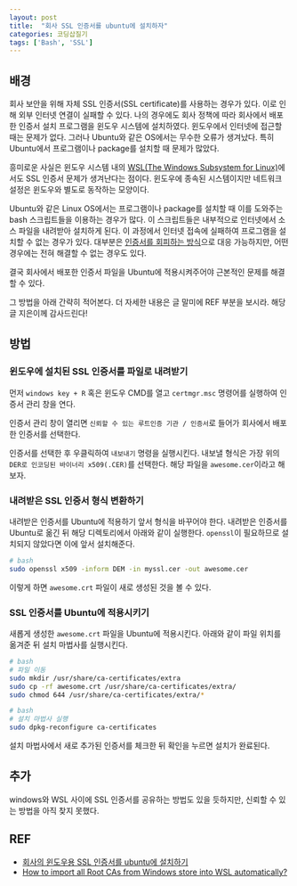```yaml
---
layout: post
title:  "회사 SSL 인증서를 ubuntu에 설치하자"
categories: 코딩삽질기
tags: ['Bash', 'SSL']
---
```


## 배경

회사 보안을 위해 자체 SSL 인증서(SSL certificate)를 사용하는 경우가 있다. 이로 인해 외부 인터넷 연결이 실패할 수 있다. 나의 경우에도 회사 정책에 따라 회사에서 배포한 인증서 설치 프로그램을 윈도우 시스템에 설치하였다. 윈도우에서 인터넷에 접근할 때는 문제가 없다. 그러나 Ubuntu와 같은 OS에서는 무수한 오류가 생겨났다. 특히 Ubuntu에서 프로그램이나 package를 설치할 때 문제가 많았다. 

흥미로운 사실은 윈도우 시스템 내의 [WSL(The Windows Subsystem for Linux)](https://learn.microsoft.com/en-us/windows/wsl/install)에서도 SSL 인증서 문제가 생겨난다는 점이다. 윈도우에 종속된 시스템이지만 네트워크 설정은 윈도우와 별도로 동작하는 모양이다. 

Ubuntu와 같은 Linux OS에서는 프로그램이나 package를 설치할 때 이를 도와주는 bash 스크립트들을 이용하는 경우가 많다. 이 스크립트들은 내부적으로 인터넷에서 소스 파일을 내려받아 설치하게 된다. 이 과정에서 인터넷 접속에 실패하여 프로그램을 설치할 수 없는 경우가 있다. 대부분은 [인증서를 회피하는 방식](http://pinedance.github.io/blog/2017/11/02/how-to-bypass-SSL)으로 대응 가능하지만, 어떤 경우에는 전혀 해결할 수 없는 경우도 있다. 

결국 회사에서 배포한 인증서 파일을 Ubuntu에 적용시켜주어야 근본적인 문제를 해결할 수 있다.  

그 방법을 아래 간략히 적어본다. 더 자세한 내용은 글 말미에 REF 부분을 보시라. 해당 글 지은이께 감사드린다!

## 방법

### 윈도우에 설치된 SSL 인증서를 파일로 내려받기 

먼저 `windows key + R` 혹은 윈도우 CMD를 열고 `certmgr.msc` 명령어를 실행하여 인증서 관리 창을 연다.

인증서 관리 창이 열리면 `신뢰할 수 있는 루트인증 기관 / 인증서`로 들어가 회사에서 배포한 인증서를 선택한다.

인증서를 선택한 후 우클릭하여 `내보내기` 명령을 실행시킨다. 내보낼 형식은 가장 위의 `DER로 인코딩된 바이너리 x509(.CER)`를 선택한다. 해당 파일을 `awesome.cer`이라고 해보자. 

### 내려받은 SSL 인증서 형식 변환하기 

내려받은 인증서를 Ubuntu에 적용하기 앞서 형식을 바꾸어야 한다. 내려받은 인증서를 Ubuntu로 옮긴 뒤 해당 디렉토리에서 아래와 같이 실행한다. `openssl`이 필요하므로 설치되지 않았다면 이에 앞서 설치해준다. 

```bash
# bash
sudo openssl x509 -inform DEM -in myssl.cer -out awesome.cer
```

이렇게 하면 `awesome.crt` 파일이 새로 생성된 것을 볼 수 있다. 

### SSL 인증서를 Ubuntu에 적용시키기

새롭게 생성한 `awesome.crt` 파일을 Ubuntu에 적용시킨다. 아래와 같이 파일 위치를 옮겨준 뒤 설치 마법사를 실행시킨다. 

```bash
# bash
# 파일 이동
sudo mkdir /usr/share/ca-certificates/extra
sudo cp -rf awesome.crt /usr/share/ca-certificates/extra/
sudo chmod 644 /usr/share/ca-certificates/extra/*
```

```bash
# bash
# 설치 마법사 실행
sudo dpkg-reconfigure ca-certificates
```

설치 마법사에서 새로 추가된 인증서를 체크한 뒤 확인을 누르면 설치가 완료된다. 

## 추가

windows와 WSL 사이에 SSL 인증서를 공유하는 방법도 있을 듯하지만, 신뢰할 수 있는 방법을 아직 찾지 못했다. 

## REF

* [회사의 윈도우용 SSL 인증서를 ubuntu에 설치하기](https://nameng.tistory.com/139)
* [How to import all Root CAs from Windows store into WSL automatically?](https://github.com/microsoft/WSL/issues/3161#issuecomment-945384911)